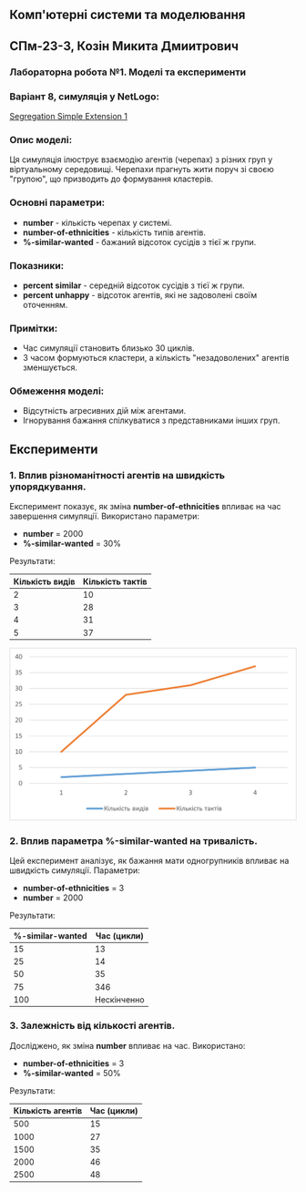 
## Комп'ютерні системи та моделювання
## СПм-23-3, **Козін Микита Дмиитрович**
### Лабораторна робота №1. Моделі та експерименти

### Варіант 8, симуляція у NetLogo:
[Segregation Simple Extension 1](http://www.netlogoweb.org/launch#http://www.netlogoweb.org/assets/modelslib/IABM%20Textbook/chapter%203/Segregation%20Extensions/Segregation%20Simple%20Extension%201.nlogo)

### Опис моделі:
Ця симуляція ілюструє взаємодію агентів (черепах) з різних груп у віртуальному середовищі. Черепахи прагнуть жити поруч зі своєю "групою", що призводить до формування кластерів.

### Основні параметри:
- **number** - кількість черепах у системі.
- **number-of-ethnicities** - кількість типів агентів.
- **%-similar-wanted** - бажаний відсоток сусідів з тієї ж групи.

### Показники:
- **percent similar** - середній відсоток сусідів з тієї ж групи.
- **percent unhappy** - відсоток агентів, які не задоволені своїм оточенням.

### Примітки:
- Час симуляції становить близько 30 циклів.
- З часом формуються кластери, а кількість "незадоволених" агентів зменшується.

### Обмеження моделі:
- Відсутність агресивних дій між агентами.
- Ігнорування бажання спілкуватися з представниками інших груп.

## Експерименти
### 1. Вплив різноманітності агентів на швидкість упорядкування.
Експеримент показує, як зміна **number-of-ethnicities** впливає на час завершення симуляції. Використано параметри:
- **number** = 2000
- **%-similar-wanted** = 30%

Результати:

<table>
<thead>
<tr><th>Кількість видів</th><th>Кількість тактів</th></tr>
</thead>
<tbody>
<tr><td>2</td><td>10</td></tr>
<tr><td>3</td><td>28</td></tr>
<tr><td>4</td><td>31</td></tr>
<tr><td>5</td><td>37</td></tr>
</tbody>
</table>

![Залежність тактів від різноманітності](1.png)

### 2. Вплив параметра **%-similar-wanted** на тривалість.
Цей експеримент аналізує, як бажання мати одногрупників впливає на швидкість симуляції. Параметри:
- **number-of-ethnicities** = 3
- **number** = 2000

Результати:

| %-similar-wanted | Час (цикли) |
|------------------|-------------|
| 15               | 13          |
| 25               | 14          |
| 50               | 35          |
| 75               | 346         |
| 100              | Нескінченно |

### 3. Залежність від кількості агентів.
Досліджено, як зміна **number** впливає на час. Використано:
- **number-of-ethnicities** = 3
- **%-similar-wanted** = 50%

Результати:

| Кількість агентів | Час (цикли) |
|-------------------|-------------|
| 500               | 15          |
| 1000              | 27          |
| 1500              | 35          |
| 2000              | 46          |
| 2500              | 48          |
